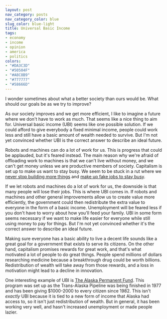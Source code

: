```yaml
---
layout: post
nav_category: posts
nav_category_color: blue
slug_color: blue-light
title: Universal Basic Income
tags:
- economy
- income
- opinion
- america
- politics
colors:
- "#DA3C3D"
- "#50504F"
- "#A8C8B9"
- "#777777"
- "#58666D"
---
```


I wonder sometimes about what a better society than ours would be. What should our goals be as we try to improve? 

As our society improves and we get more efficient, I like to imagine a future where we don't have to work as much. That seems like a nice thing to aim for. Universal basic income (UBI) seems like one possible solution. If we could afford to give everybody a fixed minimal income, people could work less and still have a basic amount of wealth needed to survive. But I'm not yet convinced whether UBI is the correct answer to describe an ideal future. 

Robots and machines can do a lot of work for us. This is progress that could be applauded, but it's feared instead. The main reason why we're afraid of offloading work to machines is that we can't live without money, and we can't get money unless we are productive members of society. Capitalism is set up to make us want to stay busy. We seem to be stuck in a rut where we [never stop building more things](https://www.youtube.com/watch?v=A4-3TKy2A28) and [make up fake jobs to stay busy](https://strikemag.org/bullshit-jobs/).

If we let robots and machines do a lot of work for us, the downside is that many people will lose their jobs. This is where UBI comes in. If robots and machines and other general improvements allow us to create value more efficiently, the government could then redistribute the extra value to everyone in the form of a basic income.  Unemployment will be feared less if you don't have to worry about how you'll feed your family. UBI in some form seems necessary if we want to make life easier for everyone while still using money to pay for things. But I'm not yet convinced whether it's the correct answer to describe an ideal future. 

Making sure everyone has a basic ability to live a decent life sounds like a great goal for a government that exists to serve its citizens. On the other hand, capitalism promises rewards for great work, and that's what motivated a lot of people to do great things. People spend millions of dollars researching medicine because a breakthrough drug could be worth billions. Redistribution of wealth will take away from those rewards, and a loss in motivation might lead to a decline in innovation. 

One interesting example of UBI is [The Alaska Permanent Fund](https://www.businessinsider.com/alaska-universal-basic-income-employment-2018-10). This program was set up as the Trans-Alaska Pipeline was being finished in 1977 and has been giving $1000-2000 to every citizen since 1982. This isn't *exactly* UBI because it is tied to a new form of income that Alaska had access to, so it isn't just redistribution of wealth. But in general, it has been working very well, and hasn't increased unemployment or made people lazier.
